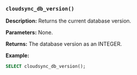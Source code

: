 ### `cloudsync_db_version()`

**Description:** Returns the current database version.

**Parameters:** None.

**Returns:** The database version as an INTEGER.

**Example:**

```sql
SELECT cloudsync_db_version();
```
